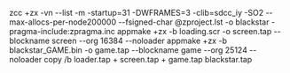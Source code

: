 zcc +zx -vn --list -m -startup=31 -DWFRAMES=3 -clib=sdcc_iy -SO2 --max-allocs-per-node200000 --fsigned-char @zproject.lst -o blackstar -pragma-include:zpragma.inc
appmake +zx -b loading.scr -o screen.tap --blockname screen --org 16384 --noloader
appmake +zx -b blackstar_GAME.bin -o game.tap --blockname game --org 25124 --noloader
copy /b loader.tap + screen.tap + game.tap blackstar.tap
